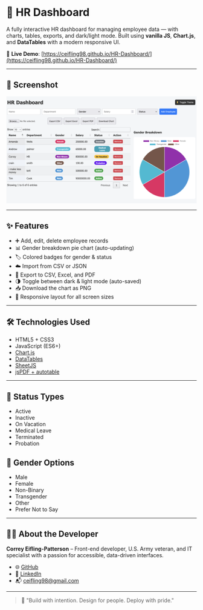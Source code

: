 # 💼 HR Dashboard

A fully interactive HR dashboard for managing employee data — with charts, tables, exports, and dark/light mode. Built using **vanilla JS**, **Chart.js**, and **DataTables** with a modern responsive UI.

🔗 **Live Demo**: [https://ceifling98.github.io/HR-Dashboard/](https://ceifling98.github.io/HR-Dashboard/)

---

## 📸 Screenshot

![Dashboard Preview](./HR.png)

---

## ✨ Features

- ➕ Add, edit, delete employee records
- 📊 Gender breakdown pie chart (auto-updating)
- 🏷️ Colored badges for gender & status
- ☁️ Import from CSV or JSON
- 💾 Export to CSV, Excel, and PDF
- 🌗 Toggle between dark & light mode (auto-saved)
- 📥 Download the chart as PNG
- 📱 Responsive layout for all screen sizes

---

## 🛠 Technologies Used

- HTML5 + CSS3
- JavaScript (ES6+)
- [Chart.js](https://www.chartjs.org/)
- [DataTables](https://datatables.net/)
- [SheetJS](https://sheetjs.com/)
- [jsPDF + autotable](https://github.com/parallax/jsPDF)

---

## 🔖 Status Types

- Active
- Inactive
- On Vacation
- Medical Leave
- Terminated
- Probation

## 🌈 Gender Options

- Male
- Female
- Non-Binary
- Transgender
- Other
- Prefer Not to Say

---

## 🙋‍♂️ About the Developer

**Correy Eifling-Patterson** – Front-end developer, U.S. Army veteran, and IT specialist with a passion for accessible, data-driven interfaces.

- 🌐 [GitHub](https://github.com/ceifling98)
- 🔗 [LinkedIn](https://www.linkedin.com/in/eifling-patterson/)
- 📬 ceifling98@gmail.com

---

> 🎯 "Build with intention. Design for people. Deploy with pride."

